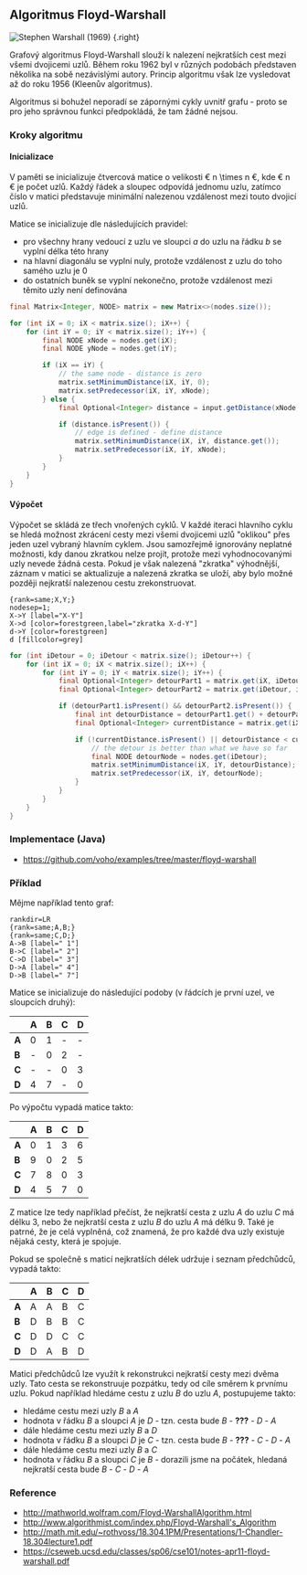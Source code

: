 ## Algoritmus Floyd-Warshall

![Stephen Warshall (1969)](warshall.png) {.right}

Grafový algoritmus Floyd-Warshall slouží k nalezení nejkratších cest mezi všemi dvojicemi uzlů. Během roku 1962 byl v různých podobách představen několika na sobě nezávislými autory. Princip algoritmu však lze vysledovat až do roku 1956 (Kleenův algoritmus). 

Algoritmus si bohužel neporadí se zápornými cykly uvnitř grafu - proto se pro jeho správnou funkci předpokládá, že tam žádné nejsou.

### Kroky algoritmu

#### Inicializace

V paměti se inicializuje čtvercová matice o velikosti € n \times n €, kde € n € je počet uzlů. Každý řádek a sloupec odpovídá jednomu uzlu, zatímco číslo v matici představuje minimální nalezenou vzdálenost mezi touto dvojicí uzlů.

Matice se inicializuje dle následujících pravidel:

- pro všechny hrany vedoucí z uzlu ve sloupci *a* do uzlu na řádku *b* se vyplní délka této hrany
- na hlavní diagonálu se vyplní nuly, protože vzdálenost z uzlu do toho samého uzlu je 0
- do ostatních buněk se vyplní nekonečno, protože vzdálenost mezi těmito uzly není definována

```java
final Matrix<Integer, NODE> matrix = new Matrix<>(nodes.size());

for (int iX = 0; iX < matrix.size(); iX++) {
    for (int iY = 0; iY < matrix.size(); iY++) {
        final NODE xNode = nodes.get(iX);
        final NODE yNode = nodes.get(iY);

        if (iX == iY) {
            // the same node - distance is zero
            matrix.setMinimumDistance(iX, iY, 0);
            matrix.setPredecessor(iX, iY, xNode);
        } else {
            final Optional<Integer> distance = input.getDistance(xNode, yNode);

            if (distance.isPresent()) {
                // edge is defined - define distance
                matrix.setMinimumDistance(iX, iY, distance.get());
                matrix.setPredecessor(iX, iY, xNode);
            }
        }
    }
}
```

#### Výpočet

Výpočet se skládá ze třech vnořených cyklů. V každé iteraci hlavního cyklu se hledá možnost zkrácení cesty mezi všemi dvojicemi uzlů "oklikou" přes jeden uzel vybraný hlavním cyklem. Jsou samozřejmě ignorovány neplatné možnosti, kdy danou zkratkou nelze projít, protože mezi vyhodnocovanými uzly nevede žádná cesta. Pokud je však nalezená "zkratka" výhodnější, záznam v matici se aktualizuje a nalezená zkratka se uloží, aby bylo možné později nejkratší nalezenou cestu zrekonstruovat.

```dot:digraph
{rank=same;X,Y;}
nodesep=1;
X->Y [label="X-Y"]
X->d [color=forestgreen,label="zkratka X-d-Y"]
d->Y [color=forestgreen]
d [fillcolor=grey]
```

```java
for (int iDetour = 0; iDetour < matrix.size(); iDetour++) {
    for (int iX = 0; iX < matrix.size(); iX++) {
        for (int iY = 0; iY < matrix.size(); iY++) {
            final Optional<Integer> detourPart1 = matrix.get(iX, iDetour);
            final Optional<Integer> detourPart2 = matrix.get(iDetour, iY);

            if (detourPart1.isPresent() && detourPart2.isPresent()) {
                final int detourDistance = detourPart1.get() + detourPart2.get();
                final Optional<Integer> currentDistance = matrix.get(iX, iY);

                if (!currentDistance.isPresent() || detourDistance < currentDistance.get()) {
                    // the detour is better than what we have so far
                    final NODE detourNode = nodes.get(iDetour);
                    matrix.setMinimumDistance(iX, iY, detourDistance);
                    matrix.setPredecessor(iX, iY, detourNode);
                }
            }
        }
    }
}
```

### Implementace (Java)

- https://github.com/voho/examples/tree/master/floyd-warshall

### Příklad

Mějme například tento graf:

```dot:digraph
rankdir=LR
{rank=same;A,B;}
{rank=same;C,D;}
A->B [label=" 1"]
B->C [label=" 2"]
C->D [label=" 3"]
D->A [label=" 4"]
D->B [label=" 7"]
```

Matice se inicializuje do následující podoby (v řádcích je první uzel, ve sloupcích druhý):

|   | A | B | C | D
|---|---|---|---|---
| **A** | 0 | 1 | - | -
| **B** | - | 0 | 2 | -
| **C** | - | - | 0 | 3
| **D** | 4 | 7 | - | 0

Po výpočtu vypadá matice takto:

|   | A | B | C | D
|---|---|---|---|---
| **A** | 0 | 1 | 3 | 6
| **B** | 9 | 0 | 2 | 5
| **C** | 7 | 8 | 0 | 3
| **D** | 4 | 5 | 7 | 0

Z matice lze tedy například přečíst, že nejkratší cesta z uzlu *A* do uzlu *C* má délku 3, nebo že nejkratší cesta z uzlu *B* do uzlu *A* má délku 9. Také je patrné, že je celá vyplněná, což znamená, že pro každé dva uzly existuje nějaká cesty, která je spojuje.

Pokud se společně s maticí nejkratších délek udržuje i seznam předchůdců, vypadá takto:

|   | A | B | C | D
|---|---|---|---|---
| **A** | A | A | B | C
| **B** | D | B | B | C
| **C** | D | D | C | C
| **D** | D | A | B | D

Matici předchůdců lze využít k rekonstrukci nejkratší cesty mezi dvěma uzly. Tato cesta se rekonstruuje pozpátku, tedy od cíle směrem k prvnímu uzlu. Pokud například hledáme cestu z uzlu *B* do uzlu *A*, postupujeme takto:

- hledáme cestu mezi uzly *B* a *A*
- hodnota v řádku *B* a sloupci *A* je *D* - tzn. cesta bude *B* - **???** - *D* - *A*
- dále hledáme cestu mezi uzly *B* a *D*
- hodnota v řádku *B* a sloupci *D* je *C* - tzn. cesta bude *B* - **???** - *C* - *D* - *A*
- dále hledáme cestu mezi uzly *B* a *C*
- hodnota v řádku *B* a sloupci *C* je *B* - dorazili jsme na počátek, hledaná nejkratší cesta bude *B* - *C* - *D* - *A*

### Reference

- http://mathworld.wolfram.com/Floyd-WarshallAlgorithm.html
- http://www.algorithmist.com/index.php/Floyd-Warshall's_Algorithm
- http://math.mit.edu/~rothvoss/18.304.1PM/Presentations/1-Chandler-18.304lecture1.pdf
- https://cseweb.ucsd.edu/classes/sp06/cse101/notes-apr11-floyd-warshall.pdf